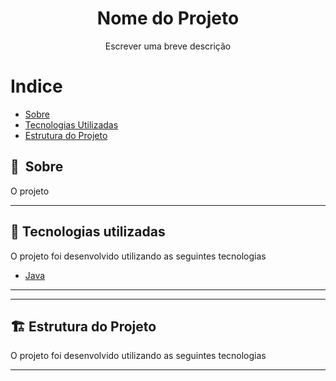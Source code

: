 
<h1 align="center">Nome do Projeto</h1>

<p align="center">Escrever uma breve descrição</p>

# Indice

- [Sobre](#-sobre)
- [Tecnologias Utilizadas](#-tecnologias-utilizadas)
- [Estrutura do Projeto](#-estrutura-do-projeto)

## 🔖&nbsp; Sobre

O projeto 

---

## 🚀 Tecnologias utilizadas

O projeto foi desenvolvido utilizando as seguintes tecnologias

- [Java]()


---
---

## 🏗️ Estrutura do Projeto

O projeto foi desenvolvido utilizando as seguintes tecnologias



---
